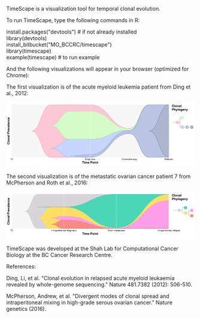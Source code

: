 
TimeScape is a visualization tool for temporal clonal evolution.

To run TimeScape, type the following commands in R:

install.packages("devtools") # if not already installed  
library(devtools)  
install_bitbucket("MO_BCCRC/timescape")  
library(timescape)  
example(timescape) # to run example

And the following visualizations will appear in your browser (optimized for Chrome):

The first visualization is of the acute myeloid leukemia patient from Ding et al., 2012:

![](aml_timescape.png)

The second visualization is of the metastatic ovarian cancer patient 7 from McPherson and Roth et al., 2016:

![](px7_timescape.png)

TimeScape was developed at the Shah Lab for Computational Cancer Biology at the BC Cancer Research Centre.

References:

Ding, Li, et al. "Clonal evolution in relapsed acute myeloid leukaemia revealed by whole-genome sequencing." Nature 481.7382 (2012): 506-510.

McPherson, Andrew, et al. "Divergent modes of clonal spread and intraperitoneal mixing in high-grade serous ovarian cancer." Nature genetics (2016).
